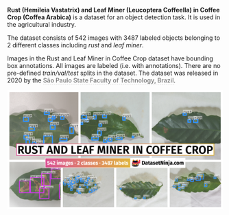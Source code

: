 **Rust (Hemileia Vastatrix) and Leaf Miner (Leucoptera Coffeella) in Coffee Crop (Coffea Arabica)** is a dataset for an object detection task. It is used in the agricultural industry. 

The dataset consists of 542 images with 3487 labeled objects belonging to 2 different classes including *rust* and *leaf miner*.

Images in the Rust and Leaf Miner in Coffee Crop dataset have bounding box annotations. All images are labeled (i.e. with annotations). There are no pre-defined <i>train/val/test</i> splits in the dataset. The dataset was released in 2020 by the <span style="font-weight: 600; color: grey; border-bottom: 1px dashed #d3d3d3;">São Paulo State Faculty of Technology, Brazil</span>.

<img src="https://github.com/dataset-ninja/rust-and-leaf-miner-in-coffee-crop/raw/main/visualizations/poster.png">
